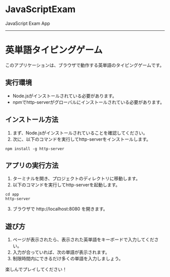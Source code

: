 # JavaScriptExam
JavaScript Exam App

- - -

# 英単語タイピングゲーム

このアプリケーションは、ブラウザで動作する英単語のタイピングゲームです。

## 実行環境

- Node.jsがインストールされている必要があります。
- npmでhttp-serverがグローバルにインストールされている必要があります。

## インストール方法

1. まず、Node.jsがインストールされていることを確認してください。
2. 次に、以下のコマンドを実行してhttp-serverをインストールします。

```
npm install -g http-server
```

## アプリの実行方法

1. ターミナルを開き、プロジェクトのディレクトリに移動します。
2. 以下のコマンドを実行してhttp-serverを起動します。

```
cd app
http-server
```

3. ブラウザで http://localhost:8080 を開きます。

## 遊び方

1. ページが表示されたら、表示された英単語をキーボードで入力してください。
2. 入力が合っていれば、次の単語が表示されます。
3. 制限時間内にできるだけ多くの単語を入力しましょう。

楽しんでプレイしてください！
